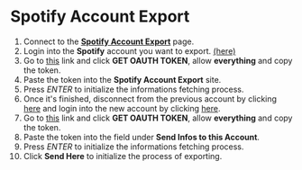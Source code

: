 # Spotify Account Export

1. Connect to the [**Spotify Account Export**](http://sasopenna.github.io/spotify/) page.
2. Login into the **Spotify** account you want to export. [(here)](https://accounts.spotify.com/it-IT/login)
3. Go to [this](https://developer.spotify.com/web-api/console/get-current-user/) link and click **GET OAUTH TOKEN**, allow **everything** and copy the token.
4. Paste the token into the **Spotify Account Export** site.
5. Press *ENTER* to initialize the informations fetching process.
6. Once it's finished, disconnect from the previous account by clicking [here](https://www.spotify.com/it/logout/) and login into the new account by clicking [here](https://accounts.spotify.com/it-IT/login).
7. Go to [this](https://developer.spotify.com/web-api/console/get-current-user/) link and click **GET OAUTH TOKEN**, allow **everything** and copy the token.
8. Paste the token into the field under **Send Infos to this Account**.
9. Press *ENTER* to initialize the informations fetching process.
10. Click **Send Here** to initialize the process of exporting.
